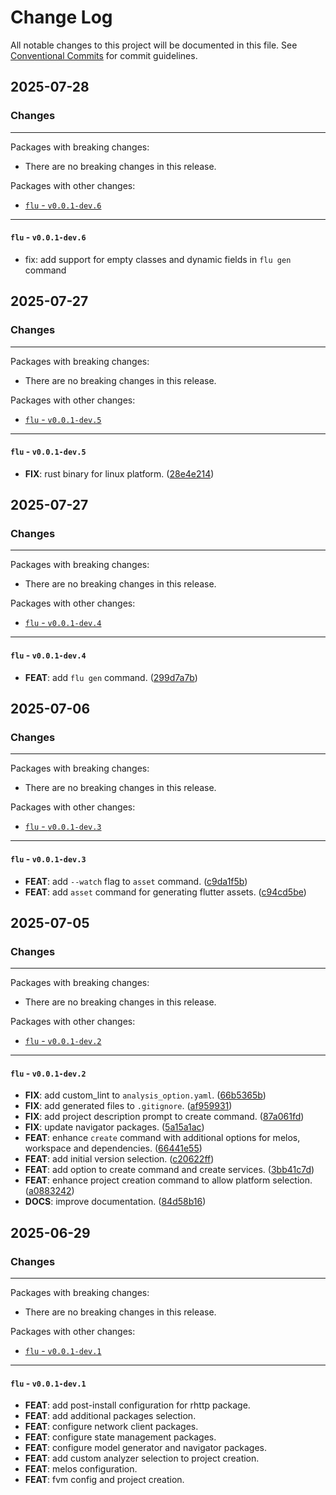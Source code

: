 # Change Log

All notable changes to this project will be documented in this file.
See [Conventional Commits](https://conventionalcommits.org) for commit guidelines.

## 2025-07-28

### Changes

---

Packages with breaking changes:

 - There are no breaking changes in this release.

Packages with other changes:

 - [`flu` - `v0.0.1-dev.6`](#flu---v001-dev6)

---

#### `flu` - `v0.0.1-dev.6`

 - fix: add support for empty classes and dynamic fields in `flu gen` command


## 2025-07-27

### Changes

---

Packages with breaking changes:

 - There are no breaking changes in this release.

Packages with other changes:

 - [`flu` - `v0.0.1-dev.5`](#flu---v001-dev5)

---

#### `flu` - `v0.0.1-dev.5`

 - **FIX**: rust binary for linux platform. ([28e4e214](https://github.com/albinpk/flu_cli/commit/28e4e214fde6ff5518de620f5c3fa4fb749d07a8))


## 2025-07-27

### Changes

---

Packages with breaking changes:

 - There are no breaking changes in this release.

Packages with other changes:

 - [`flu` - `v0.0.1-dev.4`](#flu---v001-dev4)

---

#### `flu` - `v0.0.1-dev.4`

 - **FEAT**: add `flu gen` command. ([299d7a7b](https://github.com/albinpk/flu_cli/commit/299d7a7b6f940951389933e99365aaf83bb91d77))


## 2025-07-06

### Changes

---

Packages with breaking changes:

 - There are no breaking changes in this release.

Packages with other changes:

 - [`flu` - `v0.0.1-dev.3`](#flu---v001-dev3)

---

#### `flu` - `v0.0.1-dev.3`

 - **FEAT**: add `--watch` flag to `asset` command. ([c9da1f5b](https://github.com/albinpk/flu_cli/commit/c9da1f5bcdf673f886c43d00d7fc7f64b8053f3c))
 - **FEAT**: add `asset` command for generating flutter assets. ([c94cd5be](https://github.com/albinpk/flu_cli/commit/c94cd5be02c91ea1f384f162020cfc10c144e8aa))


## 2025-07-05

### Changes

---

Packages with breaking changes:

 - There are no breaking changes in this release.

Packages with other changes:

 - [`flu` - `v0.0.1-dev.2`](#flu---v001-dev2)

---

#### `flu` - `v0.0.1-dev.2`

 - **FIX**: add custom_lint to `analysis_option.yaml`. ([66b5365b](https://github.com/albinpk/flu_cli/commit/66b5365b5faf1fa9c934087d79a31dec2cea244d))
 - **FIX**: add generated files to `.gitignore`. ([af959931](https://github.com/albinpk/flu_cli/commit/af9599316c0199b22d4cdc922ca3af5c3d2b5bc1))
 - **FIX**: add project description prompt to create command. ([87a061fd](https://github.com/albinpk/flu_cli/commit/87a061fd2ede150f87179279293e8c9e0384ff95))
 - **FIX**: update navigator packages. ([5a15a1ac](https://github.com/albinpk/flu_cli/commit/5a15a1ac70cc99fa38d7cfe27b7818ceea33c227))
 - **FEAT**: enhance `create` command with additional options for melos, workspace and dependencies. ([66441e55](https://github.com/albinpk/flu_cli/commit/66441e550e88095d5c8a9e2d110b0662303760db))
 - **FEAT**: add initial version selection. ([c20622ff](https://github.com/albinpk/flu_cli/commit/c20622ffc7448f9196ecfe2fca92f307360e3423))
 - **FEAT**: add option to create command and create services. ([3bb41c7d](https://github.com/albinpk/flu_cli/commit/3bb41c7db839dc01057349f7ba178191d0befc59))
 - **FEAT**: enhance project creation command to allow platform selection. ([a0883242](https://github.com/albinpk/flu_cli/commit/a0883242db987215e965f0ee5d1c0d617248f113))
 - **DOCS**: improve documentation. ([84d58b16](https://github.com/albinpk/flu_cli/commit/84d58b16cea1e79250b6aa1c39f52830dac2fdaf))


## 2025-06-29

### Changes

---

Packages with breaking changes:

 - There are no breaking changes in this release.

Packages with other changes:

 - [`flu` - `v0.0.1-dev.1`](#flu---v001-dev1)

---

#### `flu` - `v0.0.1-dev.1`

 - **FEAT**: add post-install configuration for rhttp package.
 - **FEAT**: add additional packages selection.
 - **FEAT**: configure network client packages.
 - **FEAT**: configure state management packages.
 - **FEAT**: configure model generator and navigator packages.
 - **FEAT**: add custom analyzer selection to project creation.
 - **FEAT**: melos configuration.
 - **FEAT**: fvm config and project creation.

